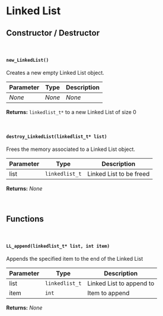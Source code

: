 # Linked List

## Constructor / Destructor

&nbsp;

#### `new_LinkedList()`

Creates a new empty Linked List object.

Parameter |  Type  | Description
--------- | ---- | -----------
*None*    | *None* | *None*

**Returns:** `linkedlist_t*` to a new Linked List of size 0

&nbsp;

#### `destroy_LinkedList(linkedlist_t* list)`

Frees the memory associated to a Linked List object.

Parameter |  Type  | Description
--------- | ---- | -----------
list    | `linkedlist_t` | Linked List to be freed

**Returns:** *None*

&nbsp;

## Functions

&nbsp;

#### `LL_append(linkedlist_t* list, int item)`

Appends the specified item to the end of the Linked List

Parameter |  Type  | Description
--------- | ---- | -----------
list    | `linkedlist_t` | Linked List to append to
item    | `int` | Item to append

**Returns:** *None*

&nbsp;
